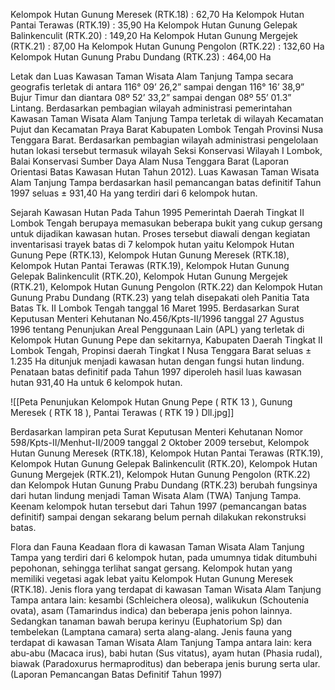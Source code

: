 Kelompok Hutan Gunung Meresek (RTK.18)			: 62,70 Ha
Kelompok Hutan Pantai Terawas (RTK.19)			: 35,90 Ha
Kelompok Hutan Gunung Gelepak Balinkenculit (RTK.20)	: 149,20 Ha
Kelompok Hutan Gunung Mergejek (RTK.21)			: 87,00 Ha
Kelompok Hutan Gunung Pengolon (RTK.22)			: 132,60 Ha
Kelompok Hutan Gunung Prabu Dundang (RTK.23)		: 464,00 Ha

Letak dan Luas
Kawasan Taman Wisata Alam Tanjung Tampa secara geografis terletak di antara 116° 09’ 26,2” sampai dengan 116° 16’ 38,9” Bujur Timur dan diantara 08º 52’ 33,2” sampai dengan 08º 55’ 01.3” Lintang. Berdasarkan pembagian wilayah administrasi pemerintahan Kawasan Taman Wisata Alam Tanjung Tampa terletak di wilayah Kecamatan Pujut dan Kecamatan Praya Barat Kabupaten Lombok Tengah Provinsi Nusa Tenggara Barat. Berdasarkan pembagian wilayah administrasi pengelolaan hutan lokasi tersebut termasuk wilayah Seksi Konservasi Wilayah I Lombok, Balai Konservasi Sumber Daya Alam Nusa Tenggara Barat (Laporan Orientasi Batas Kawasan Hutan Tahun 2012). Luas Kawasan Taman Wisata Alam Tanjung Tampa berdasarkan hasil pemancangan batas definitif Tahun 1997 seluas ± 931,40 Ha yang terdiri dari 6 kelompok hutan.

Sejarah Kawasan Hutan
Pada Tahun 1995 Pemerintah Daerah Tingkat II Lombok Tengah berupaya memasukan beberapa bukit yang cukup gersang untuk dijadikan kawasan hutan. Proses tersebut diawali dengan kegiatan inventarisasi trayek batas di 7 kelompok hutan yaitu Kelompok Hutan Gunung Pepe (RTK.13), Kelompok Hutan Gunung Meresek (RTK.18),  Kelompok Hutan Pantai Terawas (RTK.19),  Kelompok Hutan Gunung Gelepak Balinkenculit (RTK.20),  Kelompok Hutan Gunung Mergejek (RTK.21),  Kelompok Hutan Gunung Pengolon (RTK.22) dan  Kelompok Hutan Gunung Prabu Dundang (RTK.23) yang telah disepakati oleh Panitia Tata Batas Tk. II Lombok Tengah tanggal 16 Maret 1995. Berdasarkan Surat Keputusan Menteri Kehutanan No.456/Kpts-II/1996 tanggal 27 Agustus 1996 tentang Penunjukan Areal Penggunaan Lain (APL) yang terletak di Kelompok Hutan Gunung Pepe dan sekitarnya, Kabupaten Daerah Tingkat II Lombok Tengah, Propinsi daerah Tingkat I Nusa Tenggara Barat seluas ± 1.235 Ha ditunjuk menjadi kawasan hutan dengan fungsi hutan lindung. Penataan batas definitif pada Tahun 1997 diperoleh hasil luas kawasan hutan 931,40 Ha untuk 6 kelompok hutan.

![[Peta Penunjukan Kelompok Hutan Gnung Pepe ( RTK 13 ), Gunung Meresek ( RTK 18 ), Pantai Terawas ( RTK 19 ) Dll.jpg]]

Berdasarkan lampiran peta Surat Keputusan Menteri Kehutanan Nomor 598/Kpts-II/Menhut-II/2009 tanggal 2 Oktober 2009 tersebut, Kelompok Hutan Gunung Meresek (RTK.18),  Kelompok Hutan Pantai Terawas (RTK.19),  Kelompok Hutan Gunung Gelepak Balinkenculit (RTK.20),  Kelompok Hutan Gunung Mergejek (RTK.21),  Kelompok Hutan Gunung Pengolon (RTK.22) dan  Kelompok Hutan Gunung Prabu Dundang (RTK.23) berubah fungsinya dari hutan lindung menjadi Taman Wisata Alam (TWA) Tanjung Tampa. Keenam kelompok hutan tersebut dari Tahun 1997 (pemancangan batas definitif) sampai dengan sekarang belum pernah dilakukan rekonstruksi batas.

Flora dan Fauna
Keadaan flora di kawasan Taman Wisata Alam Tanjung Tampa yang terdiri dari 6 kelompok hutan, pada umumnya tidak ditumbuhi pepohonan, sehingga terlihat sangat gersang. Kelompok hutan yang memiliki vegetasi agak lebat yaitu Kelompok Hutan Gunung Meresek (RTK.18). Jenis flora yang terdapat di kawasan Taman Wisata Alam Tanjung Tampa antara lain: kesambi (Schleichera oleosa), walikukun (Schoutenia ovata), asam (Tamarindus indica) dan beberapa jenis pohon lainnya. Sedangkan tanaman bawah berupa kerinyu (Euphatorium Sp) dan tembelekan (Lamptana camara) serta alang-alang.
Jenis fauna yang terdapat di kawasan Taman Wisata Alam Tanjung Tampa antara lain: kera abu-abu (Macaca irus), babi hutan (Sus vitatus), ayam hutan (Phasia rudal), biawak (Paradoxurus hermaproditus) dan beberapa jenis burung serta ular. (Laporan Pemancangan Batas Definitif Tahun 1997)